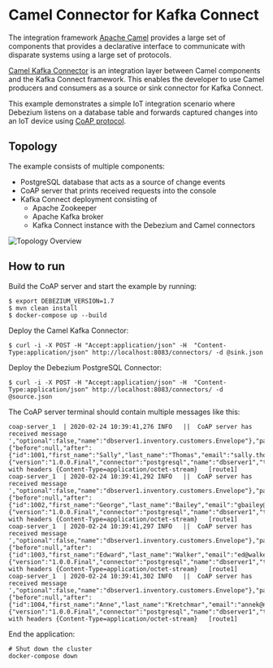 # Camel Connector for Kafka Connect

The integration framework [Apache Camel](https://camel.apache.org/) provides a large set of components that provides a declarative interface to communicate with disparate systems using a large set of protocols.

[Camel Kafka Connector](https://github.com/apache/camel-kafka-connector) is an integration layer between Camel components and the Kafka Connect framework.
This enables the developer to use Camel producers and consumers as a source or sink connector for Kafka Connect.

This example demonstrates a simple IoT integration scenario where Debezium listens on a database table and forwards captured changes into an IoT device using [CoAP protocol](https://tools.ietf.org/html/rfc7252).

## Topology

The example consists of multiple components:

* PostgreSQL database that acts as a source of change events
* CoAP server that prints received requests into the console
* Kafka Connect deployment consisting of
  * Apache Zookeeper
  * Apache Kafka broker
  * Kafka Connect instance with the Debezium and Camel connectors

![Topology Overview](docker-compose.png)

## How to run

Build the CoAP server and start the example by running:

```
$ export DEBEZIUM_VERSION=1.7
$ mvn clean install
$ docker-compose up --build
```

Deploy the Camel Kafka Connector:

```
$ curl -i -X POST -H "Accept:application/json" -H  "Content-Type:application/json" http://localhost:8083/connectors/ -d @sink.json
```

Deploy the Debezium PostgreSQL Connector:

```
$ curl -i -X POST -H "Accept:application/json" -H  "Content-Type:application/json" http://localhost:8083/connectors/ -d @source.json
```

The CoAP server terminal should contain multiple messages like this:

```
coap-server_1  | 2020-02-24 10:39:41,276 INFO   ||  CoAP server has received message ',"optional":false,"name":"dbserver1.inventory.customers.Envelope"},"payload":{"before":null,"after":{"id":1001,"first_name":"Sally","last_name":"Thomas","email":"sally.thomas@acme.com"},"source":{"version":"1.0.0.Final","connector":"postgresql","name":"dbserver1","ts_ms":1582540780807,"snapshot":"true","db":"postgres","schema":"inventory","table":"customers","txId":596,"lsn":33816576,"xmin":null},"op":"r","ts_ms":1582540780809}}' with headers {Content-Type=application/octet-stream}   [route1]
coap-server_1  | 2020-02-24 10:39:41,292 INFO   ||  CoAP server has received message ',"optional":false,"name":"dbserver1.inventory.customers.Envelope"},"payload":{"before":null,"after":{"id":1002,"first_name":"George","last_name":"Bailey","email":"gbailey@foobar.com"},"source":{"version":"1.0.0.Final","connector":"postgresql","name":"dbserver1","ts_ms":1582540780810,"snapshot":"true","db":"postgres","schema":"inventory","table":"customers","txId":596,"lsn":33816576,"xmin":null},"op":"r","ts_ms":1582540780810}}' with headers {Content-Type=application/octet-stream}   [route1]
coap-server_1  | 2020-02-24 10:39:41,297 INFO   ||  CoAP server has received message ',"optional":false,"name":"dbserver1.inventory.customers.Envelope"},"payload":{"before":null,"after":{"id":1003,"first_name":"Edward","last_name":"Walker","email":"ed@walker.com"},"source":{"version":"1.0.0.Final","connector":"postgresql","name":"dbserver1","ts_ms":1582540780812,"snapshot":"true","db":"postgres","schema":"inventory","table":"customers","txId":596,"lsn":33816576,"xmin":null},"op":"r","ts_ms":1582540780812}}' with headers {Content-Type=application/octet-stream}   [route1]
coap-server_1  | 2020-02-24 10:39:41,302 INFO   ||  CoAP server has received message ',"optional":false,"name":"dbserver1.inventory.customers.Envelope"},"payload":{"before":null,"after":{"id":1004,"first_name":"Anne","last_name":"Kretchmar","email":"annek@noanswer.org"},"source":{"version":"1.0.0.Final","connector":"postgresql","name":"dbserver1","ts_ms":1582540780812,"snapshot":"true","db":"postgres","schema":"inventory","table":"customers","txId":596,"lsn":33816576,"xmin":null},"op":"r","ts_ms":1582540780812}}' with headers {Content-Type=application/octet-stream}   [route1]
```

End the application:

```
# Shut down the cluster
docker-compose down
```
